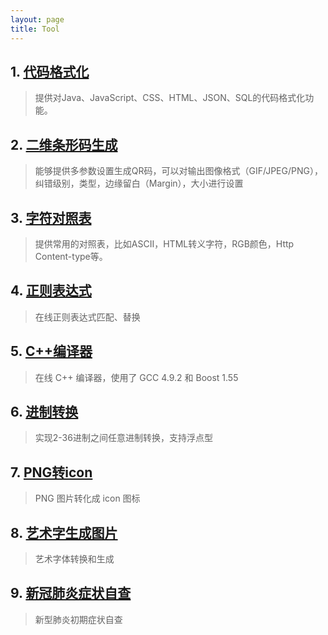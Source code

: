 ```yaml
---
layout: page
title: Tool
---
```


## [](#header-1)1. [代码格式化](https://tool.oschina.net/codeformat)
> 提供对Java、JavaScript、CSS、HTML、JSON、SQL的代码格式化功能。

## [](#header-2)2. [二维条形码生成](https://tool.oschina.net/qr)
> 能够提供多参数设置生成QR码，可以对输出图像格式（GIF/JPEG/PNG），纠错级别，类型，边缘留白（Margin），大小进行设置

## [](#header-3)3. [字符对照表](https://tool.oschina.net/commons)
> 提供常用的对照表，比如ASCII，HTML转义字符，RGB颜色，Http Content-type等。

## [](#header-4)4. [正则表达式](https://tool.oschina.net/regex)
> 在线正则表达式匹配、替换

## [](#header-5)5. [C++编译器](http://cpp.sh)
> 在线 C++ 编译器，使用了 GCC 4.9.2 和 Boost 1.55

## [](#header-6)6. [进制转换](https://tool.oschina.net/hexconvert)
> 实现2-36进制之间任意进制转换，支持浮点型

## [](#header-7)7. [PNG转icon](https://www.easyicon.net/covert/)
> PNG 图片转化成 icon 图标

## [](#header-8)8. [艺术字生成图片](http://www.akuziti.com/)
> 艺术字体转换和生成

## [](#header-9)9. [新冠肺炎症状自查](https://covid19.buyaocha.com/)
> 新型肺炎初期症状自查